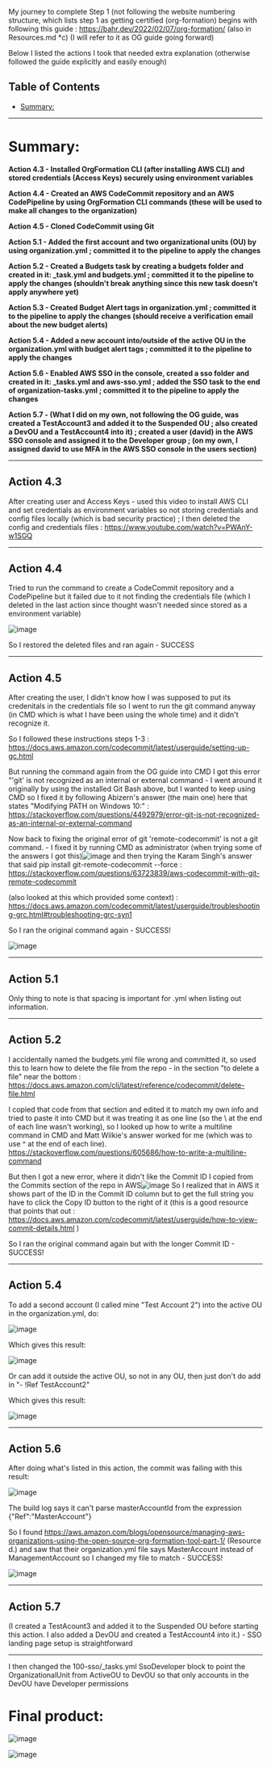 My journey to complete Step 1 (not following the website numbering structure, which lists step 1 as getting certified (org-formation) begins with following this guide : https://bahr.dev/2022/02/07/org-formation/ (also in Resources.md *c)
  (I will refer to it as OG guide going forward)

Below I listed the actions I took that needed extra explanation (otherwise followed the guide explicitly and easily enough)

## Table of Contents

- [Summary:](#Summary:)

***
# Summary: #
**Action 4.3 - Installed OrgFormation CLI (after installing AWS CLI) and stored credentials (Access Keys) securely using environment variables**

**Action 4.4 - Created an AWS CodeCommit repository and an AWS CodePipeline by using OrgFormation CLI commands (these will be used to make all changes to the organization)**

**Action 4.5 - Cloned CodeCommit using Git**

**Action 5.1 - Added the first account and two organizational units (OU) by using organization.yml ; committed it to the pipeline to apply the changes**

**Action 5.2 - Created a Budgets task by creating a budgets folder and created in it: _task.yml and budgets.yml ; committed it to the pipeline to apply the changes (shouldn't break anything since this new task doesn't apply anywhere yet)**

**Action 5.3 - Created Budget Alert tags in organization.yml ; committed it to the pipeline to apply the changes (should receive a verification email about the new budget alerts)**

**Action 5.4 - Added a new account into/outside of the active OU in the organization.yml with budget alert tags ; committed it to the pipeline to apply the changes**

**Action 5.6 - Enabled AWS SSO in the console, created a sso folder and created in it: _tasks.yml and aws-sso.yml ; added the SSO task to the end of organization-tasks.yml ; committed it to the pipeline to apply the changes**

**Action 5.7 - (What I did on my own, not following the OG guide, was created a TestAccount3 and added it to the Suspended OU ; also created a DevOU and a TestAccount4 into it) ; created a user (david) in the AWS SSO console and assigned it to the Developer group ; (on my own, I assigned david to use MFA in the AWS SSO console in the users section)**

***

## Action 4.3
After creating user and Access Keys - used this video to install AWS CLI and set credentials as environment variables so not storing credentials and config files locally (which is bad security practice) ; I then deleted the config and credentials files : https://www.youtube.com/watch?v=PWAnY-w1SGQ
***
## Action 4.4
Tried to run the command to create a CodeCommit repository and a CodePipeline but it failed due to it not finding the credentials file (which I deleted in the last action since thought wasn't needed since stored as a environment variable)

![image](https://user-images.githubusercontent.com/77641113/235282568-d4390b66-e794-401a-9f7f-ae9bad848122.png)
  
  
  So I restored the deleted files and ran again - SUCCESS
***
## Action 4.5
After creating the user, I didn't know how I was supposed to put its credenitals in the credentials file so I went to run the git command anyway (in CMD which is what I have been using the whole time) and it didn't recognize it.
  
  So I followed these instructions steps 1-3 : https://docs.aws.amazon.com/codecommit/latest/userguide/setting-up-gc.html

  But running the command again from the OG guide into CMD I got this error "'git' is not recognized as an internal or external command - I went around it originally by using the installed Git Bash above, but I wanted to keep using CMD so I fixed it by following Abizern's answer (the main one) here that states "Modifying PATH on Windows 10:" : https://stackoverflow.com/questions/4492979/error-git-is-not-recognized-as-an-internal-or-external-command

  Now back to fixing the original error of git 'remote-codecommit' is not a git command. - I fixed it by running CMD as administrator (when trying some of the answers I got this)![image](https://user-images.githubusercontent.com/77641113/235285561-21394201-6b70-4fe7-92c0-12a5d49686b3.png)
 and then trying the Karam Singh's answer that said pip install git-remote-codecommit --force : https://stackoverflow.com/questions/63723839/aws-codecommit-with-git-remote-codecommit
 
  (also looked at this which provided some context) : https://docs.aws.amazon.com/codecommit/latest/userguide/troubleshooting-grc.html#troubleshooting-grc-syn1
 
 So I ran the original command again - SUCCESS!
 
 ![image](https://user-images.githubusercontent.com/77641113/235285707-6c8560dd-d6d9-4e99-a34c-f2aca30e5b79.png)
***
## Action 5.1
Only thing to note is that spacing is important for .yml when listing out information.
***
## Action 5.2
I accidentally named the budgets.yml file wrong and committed it, so used this to learn how to delete the file from the repo - in the section "to delete a file" near the bottom : https://docs.aws.amazon.com/cli/latest/reference/codecommit/delete-file.html

  I copied that code from that section and edited it to match my own info and tried to paste it into CMD but it was treating it as one line (so the \ at the end of each line wasn't working), so I looked up how to write a multiline command in CMD and Matt Wilkie's answer worked for me (which was to use ^ at the end of each line).
  https://stackoverflow.com/questions/605686/how-to-write-a-multiline-command
  
  But then I got a new error, where it didn't like the Commit ID I copied from the Commits section of the repo in AWS![image](https://user-images.githubusercontent.com/77641113/235307811-0464bc7b-9d97-4122-881b-27e285e78485.png)
  So I realized that in AWS it shows part of the ID in the Commit ID column but to get the full string you have to click the Copy ID button to the right of it (this is a good resource that points that out : https://docs.aws.amazon.com/codecommit/latest/userguide/how-to-view-commit-details.html )
  
  
  So I ran the original command again but with the longer Commit ID - SUCCESS!
***
## Action 5.4
To add a second account (I called mine "Test Account 2") into the active OU in the organization.yml, do:

![image](https://user-images.githubusercontent.com/77641113/235786876-cf6e7e04-b2e1-4db4-a159-63ebbbc10dc6.png)

Which gives this result:

![image](https://user-images.githubusercontent.com/77641113/235788507-d343e09a-487f-407c-ba96-07a4eedd2fd6.png)


Or can add it outside the active OU, so not in any OU, then just don't do add in "- !Ref TestAccount2"

Which gives this result:

![image](https://user-images.githubusercontent.com/77641113/235787973-393218f5-1c7b-4049-a32c-6e65a80028a5.png)

***
## Action 5.6
After doing what's listed in this action, the commit was failing with this result:

![image](https://user-images.githubusercontent.com/77641113/236968808-1c02acbc-575b-475d-9d52-ebb0d702b9c7.png)

The build log says it can't parse masterAccountId from the expression {"Ref":"MasterAccount"}

So I found https://aws.amazon.com/blogs/opensource/managing-aws-organizations-using-the-open-source-org-formation-tool-part-1/ (Resource d.) and saw that their organization.yml file says MasterAccount instead of ManagementAccount so I changed my file to match - SUCCESS!

![image](https://user-images.githubusercontent.com/77641113/236969181-498789d9-3fdd-4a0d-8e99-892e73ee08df.png)

***
## Action 5.7
(I created a TestAcount3 and added it to the Suspended OU before starting this action. I also added a DevOU and created a TestAccount4 into it.) - SSO landing page setup is straightforward

***
I then changed the 100-sso/_tasks.yml SsoDeveloper block to point the OrganizationalUnit from ActiveOU to DevOU so that only accounts in the DevOU have Developer permissions

# Final product:

![image](https://user-images.githubusercontent.com/77641113/236975931-70bab849-c8ed-4f97-9146-5e1a5288d9cd.png)

![image](https://user-images.githubusercontent.com/77641113/236976709-58747836-673c-4e38-8498-2b60291300d5.png)

